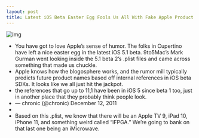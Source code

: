 ```yaml
---
layout: post
title: Latest iOS Beta Easter Egg Fools Us All With Fake Apple Product References
---
```

![img](http://media.idownloadblog.com/wp-content/uploads/2011/12/230g1-e1323731841463.jpg)
* You have got to love Apple’s sense of humor. The folks in Cupertino have left a nice easter egg in the latest iOS 5.1 beta. 9to5Mac’s Mark Gurman went looking inside the 5.1 beta 2’s .plist files and came across something that made us chuckle.
* Apple knows how the blogosphere works, and the rumor mill typically predicts future product names based off internal references in iOS beta SDKs. It looks like we all just hit the jackpot.
* the references that go up to <device>11,1 have been in iOS 5 since beta 1 too, just in another place that they probably think people look.
* — chronic (@chronic) December 12, 2011
*  
* Based on this .plist, we know that there will be an Apple TV 9, iPad 10, iPhone 11, and something weird called “iFPGA.” We’re going to bank on that last one being an iMicrowave.

